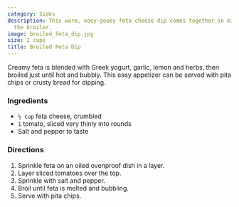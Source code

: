 ```yaml
---
category: Sides
description: This warm, ooey-gooey feta cheese dip comes together in minutes under
  the broiler.
image: broiled_feta_dip.jpg
size: 2 cups
title: Broiled Feta Dip
---
```


Creamy feta is blended with Greek yogurt, garlic, lemon and herbs, then broiled just until hot and bubbly. This easy appetizer can be served with pita chips or crusty bread for dipping.

### Ingredients

* `½ cup` feta cheese, crumbled
* `1` tomato, sliced very thinly into rounds
* Salt and pepper to taste

### Directions

1. Sprinkle feta on an oiled ovenproof dish in a layer.
2. Layer sliced tomatoes over the top.
3. Sprinkle with salt and pepper.
4. Broil until feta is melted and bubbling.
5. Serve with pita chips.